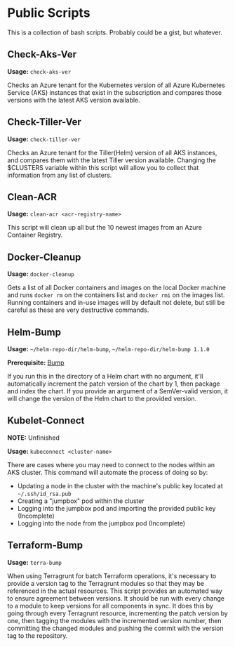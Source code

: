# Public Scripts

This is a collection of bash scripts. Probably could be a gist, but whatever.

## Check-Aks-Ver

**Usage:** `check-aks-ver`

Checks an Azure tenant for the Kubernetes version of all Azure Kubernetes Service (AKS) instances that exist in the subscription and compares those versions with the latest AKS version available.

## Check-Tiller-Ver

**Usage:** `check-tiller-ver`

Checks an Azure tenant for the Tiller(Helm) version of all AKS instances, and compares them with the latest Tiller version available. Changing the $CLUSTERS variable within this script will allow you to collect that information from any list of clusters.

## Clean-ACR

**Usage:** `clean-acr <acr-registry-name>`

This script will clean up all but the 10 newest images from an Azure Container Registry.

## Docker-Cleanup

**Usage:** `docker-cleanup`

Gets a list of all Docker containers and images on the local Docker machine and runs `docker rm` on the containers list and `docker rmi` on the images list. Running containers and in-use images will by default not delete, but still be careful as these are very destructive commands.

## Helm-Bump

**Usage:** `~/helm-repo-dir/helm-bump`, `~/helm-repo-dir/helm-bump 1.1.0`

**Prerequisite:** [Bump](https://github.com/fredshonorio/bump)

If you run this in the directory of a Helm chart with no argument, it'll automatically increment the patch version of the chart by 1, then package and index the chart. If you provide an argument of a SemVer-valid version, it will change the version of the Helm chart to the provided version.

## Kubelet-Connect

**NOTE:** Unfinished

**Usage:** `kubeconnect <cluster-name>`

There are cases where you may need to connect to the nodes within an AKS cluster. This command will automate the process of doing so by:

* Updating a node in the cluster with the machine's public key located at `~/.ssh/id_rsa.pub`
* Creating a "jumpbox" pod within the cluster
* Logging into the jumpbox pod and importing the provided public key (Incomplete)
* Logging into the node from the jumpbox pod (Incomplete)

## Terraform-Bump

**Usage:** `terra-bump`

When using Terragrunt for batch Terraform operations, it's necessary to provide a version tag to the Terragrunt modules so that they may be referenced in the actual resources. This script provides an automated way to ensure agreement between versions. It should be run with every change to a module to keep versions for all components in sync. It does this by going through every Terragrunt resource, incrementing the patch version by one, then tagging the modules with the incremented version number, then committing the changed modules and pushing the commit with the version tag to the repository.
